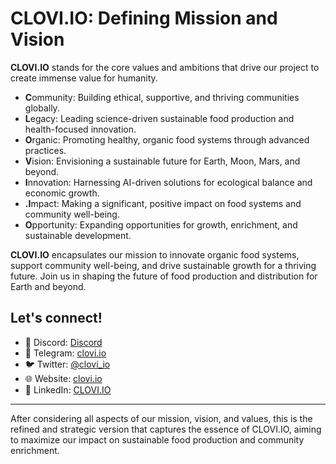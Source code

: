 # CLOVI.IO: Defining Mission and Vision

**CLOVI.IO** stands for the core values and ambitions that drive our project to create immense value for humanity.

- **C**ommunity: Building ethical, supportive, and thriving communities globally.
- **L**egacy: Leading science-driven sustainable food production and health-focused innovation.
- **O**rganic: Promoting healthy, organic food systems through advanced practices.
- **V**ision: Envisioning a sustainable future for Earth, Moon, Mars, and beyond.
- **I**nnovation: Harnessing AI-driven solutions for ecological balance and economic growth.
- **.I**mpact: Making a significant, positive impact on food systems and community well-being.
- **O**pportunity: Expanding opportunities for growth, enrichment, and sustainable development.

**CLOVI.IO** encapsulates our mission to innovate organic food systems, support community well-being, and drive sustainable growth for a thriving future. Join us in shaping the future of food production and distribution for Earth and beyond.

## Let's connect!
- 🔗 Discord: [Discord](https://discord.gg/WBHpDHM3ch)
- 🔗 Telegram: [clovi.io]()
- 🐦 Twitter: [@clovi_io](https://twitter.com/clovi_io)
- 🌐 Website: [clovi.io](https://clovi.io)
- 💼 LinkedIn: [CLOVI.IO](https://www.linkedin.com/company/clovi-io)

---

After considering all aspects of our mission, vision, and values, this is the refined and strategic version that captures the essence of CLOVI.IO, aiming to maximize our impact on sustainable food production and community enrichment.
